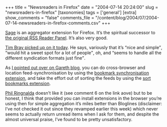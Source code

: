 +++
title = "Newsreaders in Firefox"
date = "2004-07-14 20:24:00"
slug = "newsreaders-in-firefox"
[taxonomies]
tags = ['general']
[extra]
show_comments = "false"
comments_file = "/content/blog/2004/07/2004-07-14-newsreaders-in-firefox-comments.csv"
+++

[Sage](http://sage.mozdev.org/) is an aggregator extension for Firefox. It’s the spiritual successor to [the original RSS Reader Panel](http://fls.moo.jp/moz/rssreader.html). It’s also very good.

[Tim Bray picked up on it today](http://www.tbray.org/ongoing/When/200x/2004/07/14/FirefoxReader). He says, variously that it’s <q>nice and simple</q>, <q>would hit a sweet spot for a lot of people</q>, oh, and <q>seems to handle all the different syndication formats just fine</q>.

As [I pointed out over on Gareth blog](http://xurble.org/blog/article/13/#comment), you can do cross-browser and location feed-synchronisation by using the [bookmark synchronisation extension](http://forums.mozillazine.org/viewtopic.php?t=41742), and take the effort out of sorting the feeds by using the [sort bookmarks extension](http://extensionroom.mozdev.org/more-info/sortbookmarks).

[Phil Ringnalda](http://philringnalda.com/) doesn’t like it (see comment 6 on the link aove) but to be honest, I think that provided you can install extensions in the browser you’re using then for simple aggregation it’s miles better than Bloglines (disclaimer: I’ve not checked it out since they revamped earlier this week) which never seems to actually return unread items when I ask for them, and despite the almost universal praise, I’ve found to be pretty unsatisfactory.
